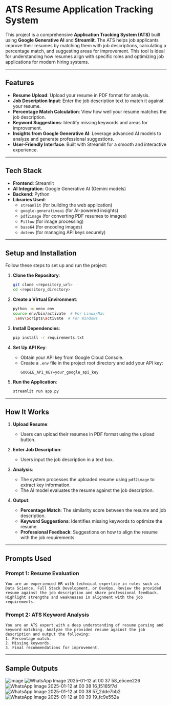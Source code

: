 # ATS Resume Application Tracking System

This project is a comprehensive **Application Tracking System (ATS)** built using **Google Generative AI** and **Streamlit**. The ATS helps job applicants improve their resumes by matching them with job descriptions, calculating a percentage match, and suggesting areas for improvement. This tool is ideal for understanding how resumes align with specific roles and optimizing job applications for modern hiring systems.

---

## **Features**

- **Resume Upload**: Upload your resume in PDF format for analysis.
- **Job Description Input**: Enter the job description text to match it against your resume.
- **Percentage Match Calculation**: View how well your resume matches the job description.
- **Keyword Suggestions**: Identify missing keywords and areas for improvement.
- **Insights from Google Generative AI**: Leverage advanced AI models to analyze and generate professional suggestions.
- **User-Friendly Interface**: Built with Streamlit for a smooth and interactive experience.

---

## **Tech Stack**

- **Frontend**: Streamlit
- **AI Integration**: Google Generative AI (Gemini models)
- **Backend**: Python
- **Libraries Used**:
  - `streamlit` (for building the web application)
  - `google-generativeai` (for AI-powered insights)
  - `pdf2image` (for converting PDF resumes to images)
  - `Pillow` (for image processing)
  - `base64` (for encoding images)
  - `dotenv` (for managing API keys securely)

---

## **Setup and Installation**

Follow these steps to set up and run the project:

1. **Clone the Repository**:
   ```bash
   git clone <repository_url>
   cd <repository_directory>
   ```

2. **Create a Virtual Environment**:
   ```bash
   python -m venv env
   source env/bin/activate  # For Linux/Mac
   .\env\Scripts\activate  # For Windows
   ```

3. **Install Dependencies**:
   ```bash
   pip install -r requirements.txt
   ```

4. **Set Up API Key**:
   - Obtain your API key from Google Cloud Console.
   - Create a `.env` file in the project root directory and add your API key:
     ```env
     GOOGLE_API_KEY=your_google_api_key
     ```

5. **Run the Application**:
   ```bash
   streamlit run app.py
   ```

---

## **How It Works**

1. **Upload Resume**:
   - Users can upload their resumes in PDF format using the upload button.

2. **Enter Job Description**:
   - Users input the job description in a text box.

3. **Analysis**:
   - The system processes the uploaded resume using `pdf2image` to extract key information.
   - The AI model evaluates the resume against the job description.

4. **Output**:
   - **Percentage Match**: The similarity score between the resume and job description.
   - **Keyword Suggestions**: Identifies missing keywords to optimize the resume.
   - **Professional Feedback**: Suggestions on how to align the resume with the job requirements.

---

## **Prompts Used**

### Prompt 1: Resume Evaluation
```plaintext
You are an experienced HR with technical expertise in roles such as Data Science, Full Stack Development, or DevOps. Review the provided resume against the job description and share professional feedback. Highlight strengths and weaknesses in alignment with the job requirements.
```

### Prompt 2: ATS Keyword Analysis
```plaintext
You are an ATS expert with a deep understanding of resume parsing and keyword matching. Analyze the provided resume against the job description and output the following:
1. Percentage match.
2. Missing keywords.
3. Final recommendations for improvement.
```

---

## **Sample Outputs**

![image](https://github.com/user-attachments/assets/434ed2d2-57dc-4222-aeef-c61be2f66498)
![WhatsApp Image 2025-01-12 at 00 37 58_e5cee226](https://github.com/user-attachments/assets/2df24d86-37f4-4794-b462-110c6f8e7f7a)
![WhatsApp Image 2025-01-12 at 00 38 16_15165f7d](https://github.com/user-attachments/assets/f18a3937-72bb-4add-8901-38a5b7fbf6ae)
![WhatsApp Image 2025-01-12 at 00 38 57_2dde7bb2](https://github.com/user-attachments/assets/6ae00efb-bd2b-494b-99e6-3aa13d5bf50f)
![WhatsApp Image 2025-01-12 at 00 39 19_fc9e552a](https://github.com/user-attachments/assets/324b3a68-0433-4dad-ac8c-43ab412f18ea)





